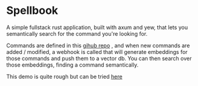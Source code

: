 # Spellbook

A simple fullstack rust application, built with axum and yew, that lets you semantically search for the command you're looking for. 


Commands are defined in this [gihub repo](https://github.com/synoet/spellbook-registry) , and when new commands are added / modified, a webhook is called that will generate embeddings for those commands and push them to a vector db. You can then search over those embeddings, finding a command semantically.



This demo is quite rough but can be tried [here](https://www.spellbook.fly.dev)
